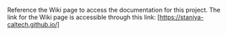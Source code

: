 Reference the Wiki page to access the documentation for this project.
The link for the Wiki page is accessible through this link: [https://staniya-caltech.github.io/]
